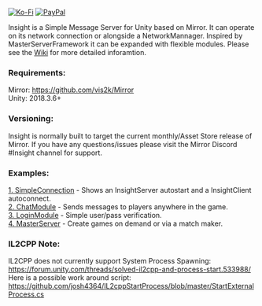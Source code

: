 [![Ko-Fi](https://img.shields.io/badge/Donate-Ko--Fi-red)](https://ko-fi.com/happynukegames) 
[![PayPal](https://img.shields.io/badge/Donate-PayPal-blue)](https://paypal.me/happynukegames)  

Insight is a Simple Message Server for Unity based on Mirror. It can operate on its network connection or alongside a NetworkMannager. Inspired by MasterServerFramework it can be expanded with flexible modules. Please see the [Wiki](https://github.com/uweenukr/Insight/wiki) for more detailed inforamtion.

### Requirements:  
Mirror: https://github.com/vis2k/Mirror   
Unity: 2018.3.6+  

### Versioning:  
Insight is normally built to target the current monthly/Asset Store release of Mirror. If you have any questions/issues please visit the Mirror Discord #Insight channel for support.  

### Examples:  
[1. SimpleConnection](https://github.com/uweenukr/Insight/wiki/Example:-1-SimpleConnection) - Shows an InsightServer autostart and a InsightClient autoconnect.  
[2. ChatModule](https://github.com/uweenukr/Insight/wiki/Example:-2-Chat) - Sends messages to players anywhere in the game.  
[3. LoginModule](https://github.com/uweenukr/Insight/wiki/Example:-3-Login) - Simple user/pass verification.  
[4. MasterServer](https://github.com/uweenukr/Insight/wiki/Example:-4-MasterServer) - Create games on demand or via a match maker.   

### IL2CPP Note:  
IL2CPP does not currently support System Process Spawning: https://forum.unity.com/threads/solved-il2cpp-and-process-start.533988/  
Here is a possible work around script: https://github.com/josh4364/IL2cppStartProcess/blob/master/StartExternalProcess.cs  
